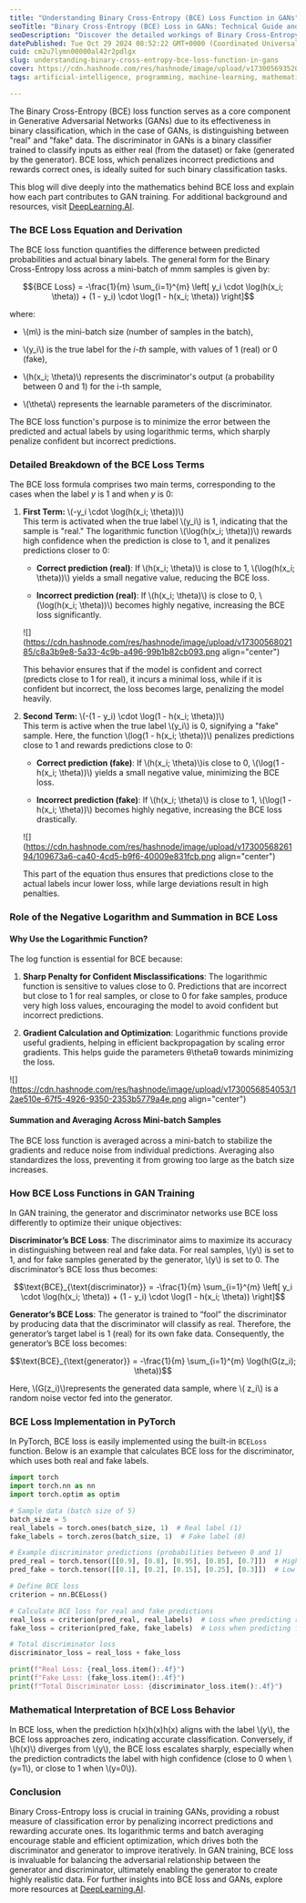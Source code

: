 ```yaml
---
title: "Understanding Binary Cross-Entropy (BCE) Loss Function in GANs"
seoTitle: "Binary Cross-Entropy (BCE) Loss in GANs: Technical Guide and PyTorch "
seoDescription: "Discover the detailed workings of Binary Cross-Entropy (BCE) loss in GANs, including a mathematical breakdown, practical PyTorch code"
datePublished: Tue Oct 29 2024 08:52:22 GMT+0000 (Coordinated Universal Time)
cuid: cm2u7lymn00000al42r2pdlgx
slug: understanding-binary-cross-entropy-bce-loss-function-in-gans
cover: https://cdn.hashnode.com/res/hashnode/image/upload/v1730056935203/7f890d93-3e2c-4fe1-b06f-190dedecc49c.png
tags: artificial-intelligence, programming, machine-learning, mathematics

---
```


The Binary Cross-Entropy (BCE) loss function serves as a core component in Generative Adversarial Networks (GANs) due to its effectiveness in binary classification, which in the case of GANs, is distinguishing between "real" and "fake" data. The discriminator in GANs is a binary classifier trained to classify inputs as either real (from the dataset) or fake (generated by the generator). BCE loss, which penalizes incorrect predictions and rewards correct ones, is ideally suited for such binary classification tasks.

This blog will dive deeply into the mathematics behind BCE loss and explain how each part contributes to GAN training. For additional background and resources, visit [DeepLearning.AI](https://www.deeplearning.ai).

### The BCE Loss Equation and Derivation

The BCE loss function quantifies the difference between predicted probabilities and actual binary labels. The general form for the Binary Cross-Entropy loss across a mini-batch of mmm samples is given by:

$${BCE Loss} = -\frac{1}{m} \sum_{i=1}^{m} \left[ y_i \cdot \log(h(x_i; \theta)) + (1 - y_i) \cdot \log(1 - h(x_i; \theta)) \right]$$

where:

* \\(m\\) is the mini-batch size (number of samples in the batch),
    
* \\(y_i\\) is the true label for the *i-th* sample, with values of 1 (real) or 0 (fake),
    
* \\(h(x_i; \theta)\\) represents the discriminator's output (a probability between 0 and 1) for the i-th sample,
    
* \\(\theta\\) represents the learnable parameters of the discriminator.
    

The BCE loss function's purpose is to minimize the error between the predicted and actual labels by using logarithmic terms, which sharply penalize confident but incorrect predictions.

### Detailed Breakdown of the BCE Loss Terms

The BCE loss formula comprises two main terms, corresponding to the cases when the label *y* is 1 and when *y* is 0:

1. **First Term:** \\(-y_i \cdot \log(h(x_i; \theta))\\)  
    This term is activated when the true label \\(y_i\\) is 1, indicating that the sample is "real." The logarithmic function \\(\log(h(x_i; \theta))\\) rewards high confidence when the prediction is close to 1, and it penalizes predictions closer to 0:
    
    * **Correct prediction (real)**: If \\(h(x_i; \theta)\\) is close to 1, \\(\log(h(x_i; \theta))\\) yields a small negative value, reducing the BCE loss.
        
    * **Incorrect prediction (real)**: If \\(h(x_i; \theta)\\) is close to 0, \\(\log(h(x_i; \theta))\\) becomes highly negative, increasing the BCE loss significantly.
        
    
    ![](https://cdn.hashnode.com/res/hashnode/image/upload/v1730056802185/c8a3b9e8-5a33-4c9b-a496-99b1b82cb093.png align="center")
    
    This behavior ensures that if the model is confident and correct (predicts close to 1 for real), it incurs a minimal loss, while if it is confident but incorrect, the loss becomes large, penalizing the model heavily.
    
2. **Second Term:** \\(-(1 - y_i) \cdot \log(1 - h(x_i; \theta))\\)  
    This term is active when the true label \\(y_i\\) is 0, signifying a "fake" sample. Here, the function \\(log(1 - h(x_i; \theta))\\) penalizes predictions close to 1 and rewards predictions close to 0:
    
    * **Correct prediction (fake)**: If \\(h(x_i; \theta)\\)is close to 0, \\(\log(1 - h(x_i; \theta))\\) yields a small negative value, minimizing the BCE loss.
        
    * **Incorrect prediction (fake)**: If \\(h(x_i; \theta)\\) is close to 1, \\(\log(1 - h(x_i; \theta))\\) becomes highly negative, increasing the BCE loss drastically.
        
    
    ![](https://cdn.hashnode.com/res/hashnode/image/upload/v1730056826194/109673a6-ca40-4cd5-b9f6-40009e831fcb.png align="center")
    
    This part of the equation thus ensures that predictions close to the actual labels incur lower loss, while large deviations result in high penalties.
    

### Role of the Negative Logarithm and Summation in BCE Loss

#### Why Use the Logarithmic Function?

The log function is essential for BCE because:

1. **Sharp Penalty for Confident Misclassifications**: The logarithmic function is sensitive to values close to 0. Predictions that are incorrect but close to 1 for real samples, or close to 0 for fake samples, produce very high loss values, encouraging the model to avoid confident but incorrect predictions.
    
2. **Gradient Calculation and Optimization**: Logarithmic functions provide useful gradients, helping in efficient backpropagation by scaling error gradients. This helps guide the parameters θ\\thetaθ towards minimizing the loss.
    

![](https://cdn.hashnode.com/res/hashnode/image/upload/v1730056854053/12ae510e-67f5-4926-9350-2353b5779a4e.png align="center")

#### Summation and Averaging Across Mini-batch Samples

The BCE loss function is averaged across a mini-batch to stabilize the gradients and reduce noise from individual predictions. Averaging also standardizes the loss, preventing it from growing too large as the batch size increases.

### How BCE Loss Functions in GAN Training

In GAN training, the generator and discriminator networks use BCE loss differently to optimize their unique objectives:

**Discriminator’s BCE Loss**: The discriminator aims to maximize its accuracy in distinguishing between real and fake data. For real samples, \\(y\\) is set to 1, and for fake samples generated by the generator, \\(y\\) is set to 0. The discriminator’s BCE loss thus becomes:

$$\text{BCE}_{\text{discriminator}} = -\frac{1}{m} \sum_{i=1}^{m} \left[ y_i \cdot \log(h(x_i; \theta)) + (1 - y_i) \cdot \log(1 - h(x_i; \theta)) \right]$$

**Generator’s BCE Loss**: The generator is trained to “fool” the discriminator by producing data that the discriminator will classify as real. Therefore, the generator’s target label is 1 (real) for its own fake data. Consequently, the generator’s BCE loss becomes:

$$\text{BCE}_{\text{generator}} = -\frac{1}{m} \sum_{i=1}^{m} \log(h(G(z_i); \theta))$$

Here, \\(G(z_i)\\)represents the generated data sample, where \\( z_i\\) is a random noise vector fed into the generator.

### BCE Loss Implementation in PyTorch

In PyTorch, BCE loss is easily implemented using the built-in `BCELoss` function. Below is an example that calculates BCE loss for the discriminator, which uses both real and fake labels.

```python
import torch
import torch.nn as nn
import torch.optim as optim

# Sample data (batch size of 5)
batch_size = 5
real_labels = torch.ones(batch_size, 1)  # Real label (1)
fake_labels = torch.zeros(batch_size, 1)  # Fake label (0)

# Example discriminator predictions (probabilities between 0 and 1)
pred_real = torch.tensor([[0.9], [0.8], [0.95], [0.85], [0.7]])  # High for real
pred_fake = torch.tensor([[0.1], [0.2], [0.15], [0.25], [0.3]])  # Low for fake

# Define BCE loss
criterion = nn.BCELoss()

# Calculate BCE loss for real and fake predictions
real_loss = criterion(pred_real, real_labels)  # Loss when predicting real
fake_loss = criterion(pred_fake, fake_labels)  # Loss when predicting fake

# Total discriminator loss
discriminator_loss = real_loss + fake_loss

print(f"Real Loss: {real_loss.item():.4f}")
print(f"Fake Loss: {fake_loss.item():.4f}")
print(f"Total Discriminator Loss: {discriminator_loss.item():.4f}")
```

### Mathematical Interpretation of BCE Loss Behavior

In BCE loss, when the prediction h(x)h(x)h(x) aligns with the label \\(y\\), the BCE loss approaches zero, indicating accurate classification. Conversely, if \\(h(x)\\) diverges from \\(y\\), the BCE loss escalates sharply, especially when the prediction contradicts the label with high confidence (close to 0 when \\(y=1\\), or close to 1 when \\(y=0\\)).

### Conclusion

Binary Cross-Entropy loss is crucial in training GANs, providing a robust measure of classification error by penalizing incorrect predictions and rewarding accurate ones. Its logarithmic terms and batch averaging encourage stable and efficient optimization, which drives both the discriminator and generator to improve iteratively. In GAN training, BCE loss is invaluable for balancing the adversarial relationship between the generator and discriminator, ultimately enabling the generator to create highly realistic data. For further insights into BCE loss and GANs, explore more resources at [DeepLearning.AI](https://www.deeplearning.ai).